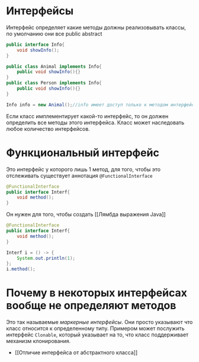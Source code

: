# Интерфейсы
Интерфейс определяет какие методы должны реализовывать классы, по умолчанию они все public abstract
```java
public interface Info{
	void showInfo();
}

public class Animal implements Info{
	public void showInfo(){}
}
public class Person implements Info{
	public void showInfo(){}
}

Info info = new Animal();//info имеет доступ только к методом интерфейса
```

Если класс имплементирует какой-то интерфейс, то он должен определить все методы этого интерфейса. Класс может наследовать любое количество интерфейсов.

# Функциональный интерфейс
Это интерфейс у которого лишь 1 метод, для того, чтобы это отслеживать существует аннотация `@FunctionalInterface`

```java
@FunctionalInterface
public interface Interf{
	void method();
}
```

Он нужен для того, чтобы создать [[Лямбда выражения Java]]

```java
@FunctionalInterface
public interface Interf{
	void method();
}

Interf i = () -> {
	System.out.println(1);
};
i.method();
```

# Почему в некоторых интерфейсах вообще не определяют методов
Это так называемые _маркерные интерфейсы_. Они просто указывают что класс относится к определенному типу. Примером может послужить интерфейс `Clonable`, который указывает на то, что класс поддерживает механизм клонирования.

* [[Отличие интерфейса от абстрактного класса]]
